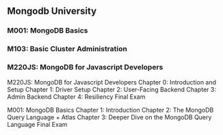 ## Mongodb University 

### M001: MongoDB Basics
### M103: Basic Cluster Administration 
### M220JS: MongoDB for Javascript Developers 

M220JS: MongoDB for Javascript Developers 
Chapter 0: Introduction and Setup
Chapter 1: Driver Setup Chapter 2: User-Facing Backend Chapter 3: Admin Backend Chapter 4: Resiliency Final Exam

M001: MongoDB Basics 
Chapter 1: Introduction Chapter 2: The MongoDB Query Language + Atlas Chapter 3: Deeper Dive on the MongoDB Query Language Final Exam
